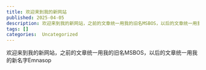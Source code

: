 ```yaml
---
title: 欢迎来到我的新网站
published: 2025-04-05
description: 欢迎来到我的新网站，之前的文章统一用我的旧名MSBOS，以后的文章统一用我的新名字Emnasop &nbsp;
tags: []
categories:  Uncategorized
---
```

欢迎来到我的新网站，之前的文章统一用我的旧名MSBOS，以后的文章统一用我的新名字Emnasop